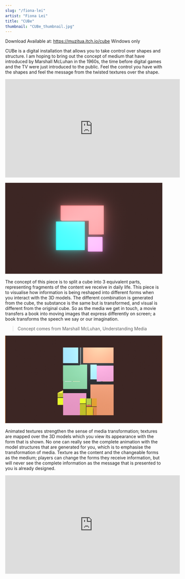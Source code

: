 ```yaml
---
slug: "/fiona-lei"
artist: "Fiona Lei"
title: "CUBe"
thumbnail: "CUBe_thumbnail.jpg"
---
```


Download Available at: https://muzitua.itch.io/cube Windows only

CUBe is a digital installation that allows you to take control over shapes and structure. I am hoping to bring out the concept of medium that have introduced by Marshall McLuhan in the 1960s, the time before digital games and the TV were just introduced to the public. Feel the control you have with the shapes and feel the message from the twisted textures over the shape. 


<iframe width="560" height="315" src="https://www.youtube.com/embed/6PwUuf-9ljg" frameborder="0" allow="accelerometer; autoplay; clipboard-write; encrypted-media; gyroscope; picture-in-picture" allowfullscreen></iframe>

<br />


![Project look](https://github.com/muziFiona/CCI_Final_CUBe/blob/main/Process/Images/CUBe_01.png)

The concept of this piece is to split a cube into 3 equivalent parts, representing fragments of the content we receive in daily life. This piece is to visualise how information is being reshaped into different forms when you interact with the 3D models. The different combination is generated from the cube, the substance is the same but is transformed, and visual is different from the original cube. So as the media we get in touch, a movie transfers a book into moving images that express differently on screen; a book transforms the speech we say or our imagination. 

>Concept comes from Marshall McLuhan, Understanding Media

![Installation shape](https://github.com/muziFiona/CCI_Final_CUBe/blob/main/Process/Images/CUBe_05.png)

Animated textures strengthen the sense of media transformation; textures are mapped over the 3D models which you view its appearance with the form that is shown. No one can really see the complete animation with the model structures that are generated for you, which is to emphasise the transformation of media. Texture as the content and the changeable forms as the medium; players can change the forms they receive information, but will never see the complete information as the message that is presented to you is already designed.

<iframe width="560" height="315" src="https://www.youtube.com/embed/ZoFK_3SN0Jo" frameborder="0" allow="accelerometer; autoplay; clipboard-write; encrypted-media; gyroscope; picture-in-picture" allowfullscreen></iframe>
